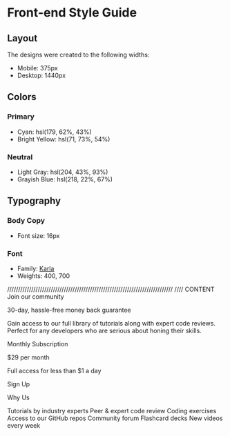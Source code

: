 # Front-end Style Guide

## Layout

The designs were created to the following widths:

- Mobile: 375px
- Desktop: 1440px

## Colors

### Primary

- Cyan: hsl(179, 62%, 43%)
- Bright Yellow: hsl(71, 73%, 54%)

### Neutral

- Light Gray: hsl(204, 43%, 93%)
- Grayish Blue: hsl(218, 22%, 67%)

## Typography

### Body Copy

- Font size: 16px

### Font

- Family: [Karla](https://fonts.google.com/specimen/Karla)
- Weights: 400, 700

////////////////////////////////////////////////////////////////////////////
//// CONTENT
Join our community

30-day, hassle-free money back guarantee

Gain access to our full library of tutorials along with expert code reviews.
Perfect for any developers who are serious about honing their skills.

Monthly Subscription

&dollar;29 per month

Full access for less than &dollar;1 a day

Sign Up

Why Us

Tutorials by industry experts
Peer &amp; expert code review
Coding exercises
Access to our GitHub repos
Community forum
Flashcard decks
New videos every week
